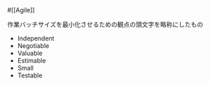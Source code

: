 #[[Agile]]

作業バッチサイズを最小化させるための観点の頭文字を略称にしたもの

- Independent
- Negotiable
- Valuable
- Estimable
- Small
- Testable
